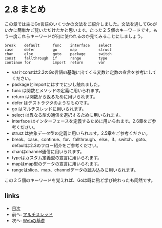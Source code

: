 # 2.8 まとめ

この章では主にGo言語のいくつかの文法をご紹介しました。文法を通してGoがいかに簡単かご覧いただけたかと思います。たった２５個のキーワードです。もう一度これらキーワードが何に使われるのか見てみることにしましょう。

	break    default      func    interface    select
	case     defer        go      map          struct
	chan     else         goto    package      switch
	const    fallthrough  if      range        type
	continue for          import  return       var

- varとconstは2.2のGo言語の基礎に出てくる変数と定数の宣言を参考にしてください。
- packageとimportにはすでに少し触れました。
- func は関数とメソッドの定義に用いられます。
- return は関数から返るために用いられます。
- defer はデストラクタのようなものです。
- go はマルチスレッドに用いられます。
- select は異なる型の通信を選択するために用いられます。
- interface はインターフェースを定義するために用いられます。2.6章をご参考ください。
- struct は抽象データ型の定義に用いられます。2.5章をご参考ください。
- break、case、continue、for、fallthrough、else、if、switch、goto、defaultは2.3のフロー紹介をご参考ください。
- chanはchannel通信に用いられます。
- typeはカスタム定義型の宣言に用いられます。
- mapはmap型のデータの宣言に用いられます。
- rangeはslice、map、channelデータの読み込みに用いられます。

この２５個のキーワードを覚えれば、Goは既に殆ど学び終わったも同然です。

## links
   * [目次](<preface.md>)
   * 前へ: [マルチスレッド](<02.7.md>)
   * 次へ: [Webの基礎](<03.0.md>)
